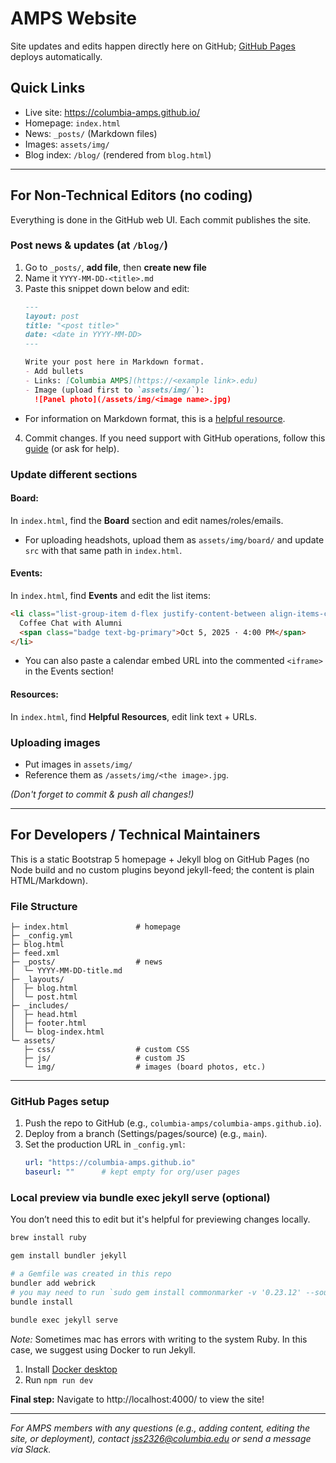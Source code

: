 # AMPS Website

Site updates and edits happen directly here on GitHub; [GitHub Pages](https://docs.github.com/en/pages) deploys automatically.

## Quick Links
- Live site: https://columbia-amps.github.io/
- Homepage: `index.html`
- News: `_posts/` (Markdown files)
- Images: `assets/img/`
- Blog index: `/blog/` (rendered from `blog.html`)

---

## For Non-Technical Editors (no coding)

Everything is done in the GitHub web UI. Each commit publishes the site.

### Post news & updates (at `/blog/`)
1. Go to `_posts/`, **add file**, then **create new file**  
2. Name it `YYYY-MM-DD-<title>.md`  
3. Paste this snippet down below and edit:
   ```markdown
   ---
   layout: post
   title: "<post title>"
   date: <date in YYYY-MM-DD>
   ---

   Write your post here in Markdown format.
   - Add bullets
   - Links: [Columbia AMPS](https://<example link>.edu)
   - Image (upload first to `assets/img/`):
     ![Panel photo](/assets/img/<image name>.jpg)
   ```
* For information on Markdown format, this is a [helpful resource](https://github.com/adam-p/markdown-here/wiki/markdown-cheatsheet).
  
4. Commit changes. If you need support with GitHub operations, follow this [guide](https://training.github.com/downloads/github-git-cheat-sheet/) (or ask for help).

### Update different sections
#### Board:
In `index.html`, find the **Board** section and edit names/roles/emails.
* For uploading headshots, upload them as `assets/img/board/` and update `src` with that same path in `index.html`.

#### Events:
In `index.html`, find **Events** and edit the list items:
  ```html
  <li class="list-group-item d-flex justify-content-between align-items-center">
    Coffee Chat with Alumni
    <span class="badge text-bg-primary">Oct 5, 2025 · 4:00 PM</span>
  </li>
  ```
* You can also paste a calendar embed URL into the commented `<iframe>` in the Events section!

#### Resources:
In `index.html`, find **Helpful Resources**, edit link text + URLs.

### Uploading images
* Put images in `assets/img/`
* Reference them as `/assets/img/<the image>.jpg`.



*(Don't forget to commit & push all changes!)*

---

## For Developers / Technical Maintainers
This is a static Bootstrap 5 homepage + Jekyll blog on GitHub Pages (no Node build and no custom plugins beyond jekyll-feed; the content is plain HTML/Markdown).

### File Structure
```
├─ index.html               # homepage
├─ _config.yml              
├─ blog.html         
├─ feed.xml           
├─ _posts/                  # news
│  └─ YYYY-MM-DD-title.md
├─ _layouts/
│  ├─ blog.html       
│  └─ post.html           
├─ _includes/
│  ├─ head.html            
│  ├─ footer.html          
│  └─ blog-index.html     
└─ assets/
   ├─ css/                  # custom CSS
   ├─ js/                   # custom JS
   └─ img/                  # images (board photos, etc.)
```

---

### GitHub Pages setup
1. Push the repo to GitHub (e.g., `columbia-amps/columbia-amps.github.io`).
2. Deploy from a branch (Settings/pages/source) (e.g., `main`).
3. Set the production URL in `_config.yml`:
   ```yml
   url: "https://columbia-amps.github.io"
   baseurl: ""      # kept empty for org/user pages
   ```

### Local preview via bundle exec jekyll serve (optional)
You don’t need this to edit but it's helpful for previewing changes locally. 

```bash
brew install ruby

gem install bundler jekyll

# a Gemfile was created in this repo
bundler add webrick
# you may need to run `sudo gem install commonmarker -v '0.23.12' --source 'https://rubygems.org/'`
bundle install

bundle exec jekyll serve
```

*Note:* Sometimes mac has errors with writing to the system Ruby. In this case, we suggest using Docker to run Jekyll.
1. Install [Docker desktop](https://docs.docker.com/desktop/setup/install/mac-install/)
2. Run `npm run dev`


**Final step:** Navigate to http://localhost:4000/ to view the site!

---
*For AMPS members with any questions (e.g., adding content, editing the site, or deployment), contact jss2326@columbia.edu or send a message via Slack.*
